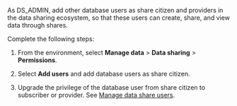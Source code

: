 As DS_ADMIN, add other database users as share citizen and providers in the data sharing ecosystem, so that these users can create, share, and view data through shares.

Complete the following steps:

1.  From the environment, select **Manage data** > **Data sharing** > **Permissions**.


1.  Select **Add users** and add database users as share citizen.


1.  Upgrade the privilege of the database user from share citizen to subscriber or provider. See [Manage data share users](hdx1681040827922.md).


